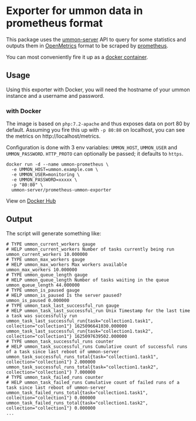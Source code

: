 # Exporter for ummon data in prometheus format

This package uses the [ummon-server](https://github.com/ummon-server/ummon-server/) API to query for some statistics and outputs them in [OpenMetrics](https://github.com/OpenObservability/OpenMetrics) format to be scraped by [prometheus](https://prometheus.io/).

You can most conveniently fire it up as a [docker container](#with-docker).

## Usage

Using this exporter with Docker, you will need the hostname of your ummon instance and a username and password.

### with Docker

The image is based on `php:7.2-apache` and thus exposes data on port 80 by default. Assuming you fire this up with `-p 80:80` on localhost, you can see the metrics on http://localhost/metrics.

Configuration is done with 3 env variables: `UMMON_HOST`, `UMMON_USER` and `UMMON_PASSWORD`. `HTTP_PROTO` can optionally be passed; it defaults to `https`.

```shell
docker run -d --name ummon-prometheus \
  -e UMMON_HOST=ummon.example.com \
  -e UMMON_USER=monitoring \
  -e UMMON_PASSWORD=xxxxx \
  -p "80:80" \
  ummon-server/prometheus-ummon-exporter
```

View on [Docker Hub]()

## Output

The script will generate something like:

```prometheus
# TYPE ummon_current_workers gauge
# HELP ummon_current_workers Number of tasks currently being run
ummon_current_workers 10.000000
# TYPE ummon_max_workers gauge
# HELP ummon_max_workers Max workers available
ummon_max_workers 10.000000
# TYPE ummon_queue_length gauge
# HELP ummon_queue_length Number of tasks waiting in the queue
ummon_queue_length 44.000000
# TYPE ummon_is_paused gauge
# HELP ummon_is_paused Is the server paused?
ummon_is_paused 0.000000
# TYPE ummon_task_last_successful_run gauge
# HELP ummon_task_last_successful_run Unix Timestamp for the last time a task was successfully run
ummon_task_last_successful_run{task="collection1.task1", collection="collection1"} 1625096641030.000000
ummon_task_last_successful_run{task="collection1.task2", collection="collection1"} 1625097639502.000000
# TYPE ummon_task_successful_runs counter
# HELP ummon_task_successful_runs Cumulative count of successful runs of a task since last reboot of ummon-server
ummon_task_successful_runs_total{task="collection1.task1", collection="collection1"} 2.000000
ummon_task_successful_runs_total{task="collection1.task2", collection="collection1"} 7.000000
# TYPE ummon_task_failed_runs counter
# HELP ummon_task_failed_runs Cumulative count of failed runs of a task since last reboot of ummon-server
ummon_task_failed_runs_total{task="collection1.task1", collection="collection1"} 0.000000
ummon_task_failed_runs_total{task="collection1.task2", collection="collection1"} 0.000000
...

